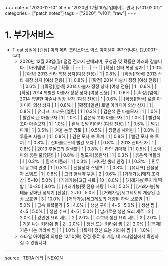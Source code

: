 +++
date = "2020-12-10"
title = "2020년 12월 10일 업데이트 안내 (v101.02.01)"
categories = ["patch notes"]
tags = ["2020", "v101", "raw"]
+++

# 1. 부가서비스
- T-cat 상점에 [랜덤] 미리 메리 크리스마스 박스 아이템이 추가됩니다. (2,000T-cat)
  - 2020년 12월 28일(월) 점검 전까지 판매되며, 구성품 및 확률은 아래와 같습니다.
| 아이템명 | 수량 | 확률 |
| :-: | :-: | :-: |
| [확정] 산타 복장 상자 | 1 | 1.0% |
| [확정] 2013 산타 복장 상자(여성 전용) | 1 | 0.8% |
| [확정][염색] 2013 산타 복장 상자 [여성 전용] | 1 | 0.8% |
| [확정] 2014 마술사 정장 [여성 전용] | 1 | 0.6% |
| [확정][염색] 2014 마술사 정장 상자 [여성 전용] | 1 | 0.6% |
| [확정] 2014 특별한 마술사 정장 상자 [여성 전용] | 1 | 0.6% |
| [확정][염색] 2014 특별한 마술사 정장 상자 [여성 전용] | 1 | 0.6% |
| [확정][염색] 로열 아카디아 의상 상자 | 1 | 0.8% |
| [확정][일반] 로열 아카디아 의상 상자 | 1 | 0.8% |
| 유니크: 꼬까옷 [엘린] | 1 | 0.3% |
| 검은색 큰 마술모자 | 1 | 1.0% |
| 빨간색 큰 마술모자 | 1 | 1.0% |
| 검은색 꼬마 마술모자 | 1 | 1.0% |
| 빨간색 꼬마 마술모자 | 1 | 1.0% |
| 흰색 깃털 티아라 (여성 전용) | 1 | 0.5% |
| 털귀마개 | 1 | 0.5% |
| 겨울 눈꽃 망토 | 1 | 0.5% |
| 징글벨 헤어핀 | 1 | 0.8% |
| 루돌프 사슴코 | 1 | 0.8% |
| 검은 모자 속 토끼 | 1 | 0.8% |
| 빨간 모자 속 토끼 | 1 | 0.8% |
| 산타클로스의 빨간 모자 | 1 | 0.8% |
| 2013 산타모자 | 1 | 0.8% |
| 2013 루돌프의 갈색뿔 | 1 | 0.8% |
| 하얀 귀마개 | 1 | 0.5% |
| 소악마의 붉은 뿔(형광) | 1 | 0.8% |
| 털모자[붉은색] | 1 | 0.3% |
| 붉은색 머플러 | 1 | 0.3% |
| 흰색 머플러 | 1 | 0.3% |
| 커다란 뿔테 안경 | 1 | 0.3% |
| 민무늬 동그리 안경 | 1 | 0.3% |
| 선물상자 스탬프 | 1 | 0.8% |
| [유니크] 선물상자 스탬프 | 1 | 0.8% |
| 고급 염색약 묶음 | 2 | 0.6% |
| [거래가능]돼지 조각상 | 5~10 | 5.0% |
| [거래가능]고급 사료 | 10 | 8.0% |
| [거래가능]무지개 떡밥 | 10~20 | 8.0% |
| [거래가능]펫 전용 사탕 | 1~3 | 5.0% |
| [거래가능]녹테늄 강화탄 정제기 [전설] | 2~10 | 5.0% |
| [거래가능]세그레토의 개량된 손상 보호권 | 3 | 10.0% |
| [거래가능]세그레토의 개량된 하락 보호권 | 1 | 5.0% |
| 급속 회복물약 | 5 | 4.0% |
| 생선 구이 | 4~5 | 5.0% |
| 생선 찜 | 4~5 | 5.0% |
| 생선 수프 | 4~5 | 5.0% |
| 날카로운 생선 요리 세트 | 2 | 2.0% |
| 강인한 요리 세트 | 2 | 2.0% |
| 수호의 생선 요리 세트 | 2 | 2.0% |
| 기운 나는 키라쉬 찜 | 2 | 2.0% |
| 정신 드는 키라쉬 찜 | 2 | 2.0% |
| [특제] 기운 나는 키라쉬 찜 | 1 | 1.0% |
| [특제] 정신 드는 키라쉬 찜 | 1 | 1.0% |
  - 스타일 아이템의 외형은 12/10(목) 점검 종료 후 게임 내 스타일샵에서 확인하실 수 있습니다.

----

source : [TERA 테라 | NEXON](http://tera.nexon.com/news/update/view.aspx?n4articlesn=459)
